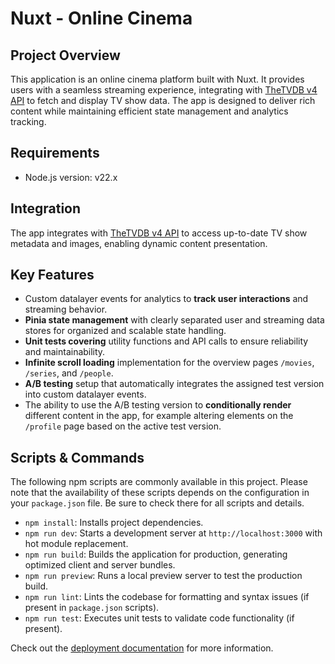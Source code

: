 # Nuxt - Online Cinema

## Project Overview

This application is an online cinema platform built with Nuxt. It provides users with a seamless streaming experience, integrating with [TheTVDB v4 API](https://github.com/thetvdb/v4-api?tab=readme-ov-file) to fetch and display TV show data. The app is designed to deliver rich content while maintaining efficient state management and analytics tracking.

## Requirements

- Node.js version: v22.x

## Integration

The app integrates with [TheTVDB v4 API](https://github.com/thetvdb/v4-api?tab=readme-ov-file) to access up-to-date TV show metadata and images, enabling dynamic content presentation.

## Key Features

- Custom datalayer events for analytics to **track user interactions** and streaming behavior.
- **Pinia state management** with clearly separated user and streaming data stores for organized and scalable state handling.
- **Unit tests covering** utility functions and API calls to ensure reliability and maintainability.
- **Infinite scroll loading** implementation for the overview pages `/movies`, `/series`, and `/people`.
- **A/B testing** setup that automatically integrates the assigned test version into custom datalayer events.
- The ability to use the A/B testing version to **conditionally render** different content in the app, for example altering elements on the `/profile` page based on the active test version.

## Scripts & Commands

The following npm scripts are commonly available in this project. Please note that the availability of these scripts depends on the configuration in your `package.json` file. Be sure to check there for all scripts and details.

- `npm install`: Installs project dependencies.
- `npm run dev`: Starts a development server at `http://localhost:3000` with hot module replacement.
- `npm run build`: Builds the application for production, generating optimized client and server bundles.
- `npm run preview`: Runs a local preview server to test the production build.
- `npm run lint`: Lints the codebase for formatting and syntax issues (if present in `package.json` scripts).
- `npm run test`: Executes unit tests to validate code functionality (if present).

Check out the [deployment documentation](https://nuxt.com/docs/getting-started/deployment) for more information.